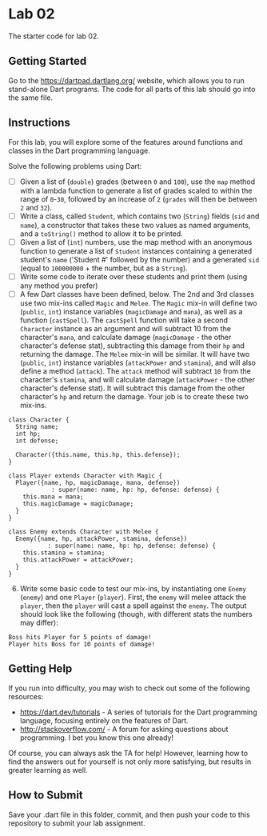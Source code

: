 # Lab 02
The starter code for lab 02.

## Getting Started
Go to the https://dartpad.dartlang.org/ website, which allows you to run stand-alone Dart programs.  The code for all parts of this lab should go into the same file.

## Instructions
For this lab, you will explore some of the features around functions and classes in the Dart programming language.
 
Solve the following problems using Dart:

- [ ] Given a list of (`double`) grades (between `0` and `100`), use the `map` method with a lambda function to generate a list of grades scaled to within the range of `0`-`30`, followed by an increase of `2` (`grades` will then be between `2` and `32`).
- [ ] Write a class, called `Student`, which contains two (`String`) fields (`sid` and `name`), a constructor that takes these two values as named arguments, and a `toString()` method to allow it to be printed.
- [ ] Given a list of (`int`) numbers, use the map method with an anonymous function to generate a list of `Student` instances containing a generated student's `name` ('Student #' followed by the number) and a generated `sid` (equal to `100000000` + the number, but as a `String`).
- [ ] Write some code to iterate over these students and print them (using any method you prefer)
- [ ] A few Dart classes have been defined, below.  The 2nd and 3rd classes use two mix-ins called `Magic` and `Melee`.  The `Magic` mix-in will define two (`public`, `int`) instance variables (`magicDamage` and `mana`), as well as a function (`castSpell`).  The `castSpell` function will take a second `Character` instance as an argument and will subtract 10 from the character's `mana`, and calculate damage (`magicDamage` - the other character's defense stat), subtracting this damage from their `hp` and returning the damage.  The `Melee` mix-in will be similar.  It will have two (`public`, `int`) instance variables (`attackPower` and `stamina`), and will also define a method (`attack`).  The `attack` method will subtract `10` from the character's `stamina`, and will calculate damage (`attackPower` - the other character's defense stat).  It will subtract this damage from the other character's `hp` and return the damage.  Your job is to create these two mix-ins.

```
class Character {
  String name;
  int hp;
  int defense;
  
  Character({this.name, this.hp, this.defense});
}

class Player extends Character with Magic {
  Player({name, hp, magicDamage, mana, defense}) 
            : super(name: name, hp: hp, defense: defense) {
    this.mana = mana;
    this.magicDamage = magicDamage;
  }
}

class Enemy extends Character with Melee {
  Enemy({name, hp, attackPower, stamina, defense}) 
           : super(name: name, hp: hp, defense: defense) {
    this.stamina = stamina;
    this.attackPower = attackPower;
  }
}
```

6.	Write some basic code to test our mix-ins, by instantiating one `Enemy` (`enemy`) and one `Player` (`player`).  First, the `enemy` will melee attack the `player`, then the `player` will cast a spell against the `enemy`.  The output should look like the following (though, with different stats the numbers may differ):

```
Boss hits Player for 5 points of damage!
Player hits Boss for 10 points of damage!
```

## Getting Help
If you run into difficulty, you may wish to check out some of the following resources:

- https://dart.dev/tutorials - A series of tutorials for the Dart programming language, focusing entirely on the features of Dart.
- http://stackoverflow.com/ - A forum for asking questions about programming.  I bet you know this one already!

Of course, you can always ask the TA for help!  However, learning how to find the answers out for yourself is not only more satisfying, but results in greater learning as well.

## How to Submit
Save your .dart file in this folder, commit, and then push your code to this repository to submit your lab assignment.